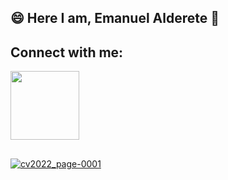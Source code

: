 ## 😄 Here I am, Emanuel Alderete 👋

## Connect with me:
<div style="display: inline_block">
  <a href="https://www.linkedin.com/in/emanuel-alderete" target="_blank"><img src="https://img.shields.io/badge/-LinkedIn-%230077B5?style=for the-badge&logo=linkedin&logoColor=white" target="_blank" width="110"></a>
  <a href="https://github.com/EmanuelAl/EmanuelAl><img src="https://img.shields.io/badge/GitHub-100000?style=for-the-badge&logo=github&logoColor=white" target="_blank" width="100"</a>
</div>
  
##

![cv2022_page-0001](https://user-images.githubusercontent.com/52534676/179775646-ad0196ee-42d0-4744-bb09-6b9d0374110d.jpg)
